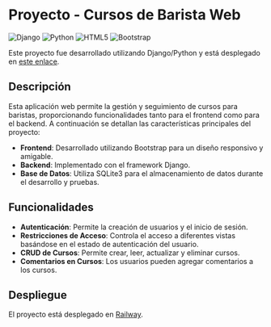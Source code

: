 # Proyecto - Cursos de Barista Web

![Django](https://img.shields.io/badge/Django-092E20?style=for-the-badge&logo=django&logoColor=white)
![Python](https://img.shields.io/badge/Python-3776AB?style=for-the-badge&logo=python&logoColor=white)
![HTML5](https://img.shields.io/badge/HTML5-E34F26?style=for-the-badge&logo=html5&logoColor=white)
![Bootstrap](https://img.shields.io/badge/Bootstrap-563D7C?style=for-the-badge&logo=bootstrap&logoColor=white)

Este proyecto fue desarrollado utilizando Django/Python y está desplegado en [este enlace](https://web-production-86a0.up.railway.app/).

## Descripción

Esta aplicación web permite la gestión y seguimiento de cursos para baristas, proporcionando funcionalidades tanto para el frontend como para el backend. A continuación se detallan las características principales del proyecto:

- **Frontend**: Desarrollado utilizando Bootstrap para un diseño responsivo y amigable.
- **Backend**: Implementado con el framework Django.
- **Base de Datos**: Utiliza SQLite3 para el almacenamiento de datos durante el desarrollo y pruebas.

## Funcionalidades

- **Autenticación**: Permite la creación de usuarios y el inicio de sesión.
- **Restricciones de Acceso**: Controla el acceso a diferentes vistas basándose en el estado de autenticación del usuario.
- **CRUD de Cursos**: Permite crear, leer, actualizar y eliminar cursos.
- **Comentarios en Cursos**: Los usuarios pueden agregar comentarios a los cursos.

## Despliegue

El proyecto está desplegado en [Railway](https://web-production-86a0.up.railway.app/).

